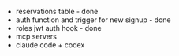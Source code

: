 - reservations table - done
- auth function and trigger for new signup - done
- roles jwt auth hook - done
- mcp servers
- claude code + codex